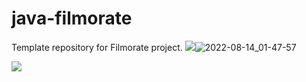 # java-filmorate
Template repository for Filmorate project.
![](../../../../2022-08-14_01-47-57.png)![2022-08-14_01-47-57](https://user-images.githubusercontent.com/97554404/184516192-52bb45b8-c124-4b6c-9c15-af99d79ea9e6.png)

![](../../../../2022-08-14_01-47-57.png)